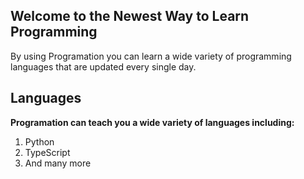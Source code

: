 ## Welcome to the Newest Way to Learn Programming

By using Programation you can learn a wide variety of programming languages that are updated every single day.

## Languages
**Programation can teach you a wide variety of languages including:**
1. Python
2. TypeScript
3. And many more

